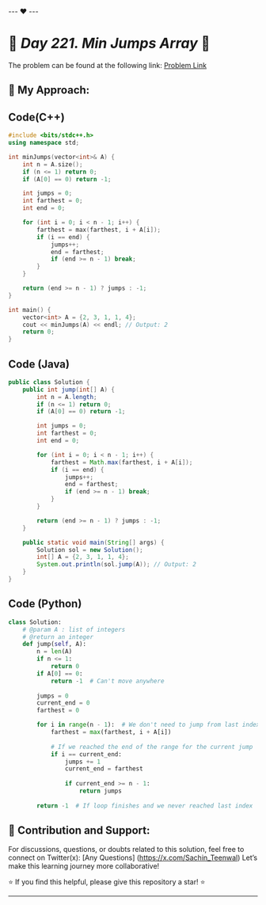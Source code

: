 --- ❤️ ---

# 🚀 _Day 221. Min Jumps Array_ 🧠


The problem can be found at the following link: [Problem Link](https://www.interviewbit.com/problems/min-jumps-array/)

## 🎯 **My Approach:**


## Code(C++)
```cpp
#include <bits/stdc++.h>
using namespace std;

int minJumps(vector<int>& A) {
    int n = A.size();
    if (n <= 1) return 0;
    if (A[0] == 0) return -1;

    int jumps = 0;
    int farthest = 0;
    int end = 0;

    for (int i = 0; i < n - 1; i++) {
        farthest = max(farthest, i + A[i]);
        if (i == end) {
            jumps++;
            end = farthest;
            if (end >= n - 1) break;
        }
    }

    return (end >= n - 1) ? jumps : -1;
}

int main() {
    vector<int> A = {2, 3, 1, 1, 4};
    cout << minJumps(A) << endl; // Output: 2
    return 0;
}

```

## Code (Java)

```java
public class Solution {
    public int jump(int[] A) {
        int n = A.length;
        if (n <= 1) return 0;
        if (A[0] == 0) return -1;

        int jumps = 0;
        int farthest = 0;
        int end = 0;

        for (int i = 0; i < n - 1; i++) {
            farthest = Math.max(farthest, i + A[i]);
            if (i == end) {
                jumps++;
                end = farthest;
                if (end >= n - 1) break;
            }
        }

        return (end >= n - 1) ? jumps : -1;
    }

    public static void main(String[] args) {
        Solution sol = new Solution();
        int[] A = {2, 3, 1, 1, 4};
        System.out.println(sol.jump(A)); // Output: 2
    }
}

```

## Code (Python)

```python
class Solution:
    # @param A : list of integers
    # @return an integer
    def jump(self, A):
        n = len(A)
        if n <= 1:
            return 0
        if A[0] == 0:
            return -1  # Can't move anywhere
        
        jumps = 0
        current_end = 0
        farthest = 0

        for i in range(n - 1):  # We don't need to jump from last index
            farthest = max(farthest, i + A[i])
            
            # If we reached the end of the range for the current jump
            if i == current_end:
                jumps += 1
                current_end = farthest
                
                if current_end >= n - 1:
                    return jumps
        
        return -1  # If loop finishes and we never reached last index

```



## 🎯 **Contribution and Support:**

For discussions, questions, or doubts related to this solution, feel free to connect on Twitter(x): [Any Questions] (https://x.com/Sachin_Teenwal) Let’s make this learning journey more collaborative!

⭐ If you find this helpful, please give this repository a star! ⭐

---

